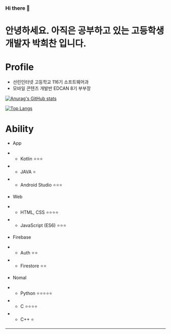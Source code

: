 ### Hi there 👋

# 안녕하세요. 아직은 공부하고 있는 고등학생 개발자 <b>박희찬</b> 입니다.

# Profile
- 선린인터넷 고등학교 116기 소프트웨어과
- 모바일 콘텐즈 개발반 EDCAN 8기 부부장




[![Anurag's GitHub stats](https://github-readme-stats.vercel.app/api?username=ckstmznf&theme=dark)](https://github.com/anuraghazra/github-readme-stats)


[![Top Langs](https://github-readme-stats.vercel.app/api/top-langs/?username=ckstmznf&layout=compact&theme=dark)](https://github.com/anuraghazra/github-readme-stats)

# Ability
- App
- - Kotlin ⭐⭐⭐
- - JAVA ⭐
- - Android Studio ⭐⭐⭐

- Web
- - HTML, CSS ⭐⭐⭐⭐
- - JavaScript (ES6) ⭐⭐⭐

- Firebase
- - Auth ⭐⭐
- - Firestore ⭐⭐

- Nomal
- - Python ⭐⭐⭐⭐⭐
- - C ⭐⭐⭐⭐
- - C++ ⭐

<hr>


<!-- background-image: linear-gradient(135deg,  0%, 100%); -->
